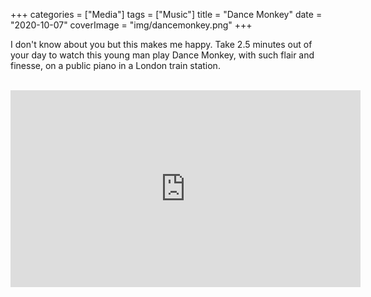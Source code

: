 +++
categories = ["Media"]
tags = ["Music"]
title = "Dance Monkey"
date = "2020-10-07"
coverImage = "img/dancemonkey.png"
+++

I don't know about you but this makes me happy. Take 2.5 minutes out of your day to watch this young man play Dance Monkey, with such flair and finesse, on a public piano in a London train station.

<!--more-->

<br>

<iframe width="560" height="315" src="https://www.youtube.com/embed/ez1iu-zx7eE" frameborder="0" allow="accelerometer; autoplay; clipboard-write; encrypted-media; gyroscope; picture-in-picture" allowfullscreen></iframe>
